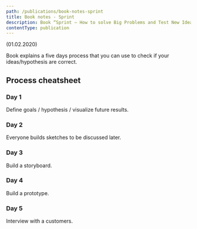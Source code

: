 ```yaml
---
path: /publications/book-notes-sprint
title: Book notes - Sprint
description: Book “Sprint — How to solve Big Problems and Test New Ideas in Just Five Days” in a nutshell  
contentType: publication
---
```


(01.02.2020)

Book explains a five days process that you can use to check if your
ideas/hypothesis are correct.

## Process cheatsheet

### Day 1

Define goals / hypothesis / visualize future results.

### Day 2

Everyone builds sketches to be discussed later.

### Day 3

Build a storyboard.

### Day 4

Build a prototype.

### Day 5

Interview with a customers.